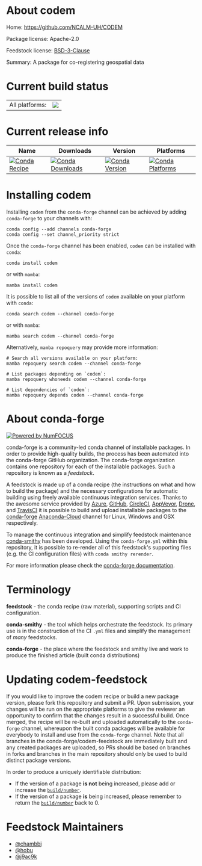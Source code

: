 About codem
===========

Home: https://github.com/NCALM-UH/CODEM

Package license: Apache-2.0

Feedstock license: [BSD-3-Clause](https://github.com/conda-forge/codem-feedstock/blob/main/LICENSE.txt)

Summary: A package for co-registering geospatial data

Current build status
====================


<table><tr><td>All platforms:</td>
    <td>
      <a href="https://dev.azure.com/conda-forge/feedstock-builds/_build/latest?definitionId=18085&branchName=main">
        <img src="https://dev.azure.com/conda-forge/feedstock-builds/_apis/build/status/codem-feedstock?branchName=main">
      </a>
    </td>
  </tr>
</table>

Current release info
====================

| Name | Downloads | Version | Platforms |
| --- | --- | --- | --- |
| [![Conda Recipe](https://img.shields.io/badge/recipe-codem-green.svg)](https://anaconda.org/conda-forge/codem) | [![Conda Downloads](https://img.shields.io/conda/dn/conda-forge/codem.svg)](https://anaconda.org/conda-forge/codem) | [![Conda Version](https://img.shields.io/conda/vn/conda-forge/codem.svg)](https://anaconda.org/conda-forge/codem) | [![Conda Platforms](https://img.shields.io/conda/pn/conda-forge/codem.svg)](https://anaconda.org/conda-forge/codem) |

Installing codem
================

Installing `codem` from the `conda-forge` channel can be achieved by adding `conda-forge` to your channels with:

```
conda config --add channels conda-forge
conda config --set channel_priority strict
```

Once the `conda-forge` channel has been enabled, `codem` can be installed with `conda`:

```
conda install codem
```

or with `mamba`:

```
mamba install codem
```

It is possible to list all of the versions of `codem` available on your platform with `conda`:

```
conda search codem --channel conda-forge
```

or with `mamba`:

```
mamba search codem --channel conda-forge
```

Alternatively, `mamba repoquery` may provide more information:

```
# Search all versions available on your platform:
mamba repoquery search codem --channel conda-forge

# List packages depending on `codem`:
mamba repoquery whoneeds codem --channel conda-forge

# List dependencies of `codem`:
mamba repoquery depends codem --channel conda-forge
```


About conda-forge
=================

[![Powered by
NumFOCUS](https://img.shields.io/badge/powered%20by-NumFOCUS-orange.svg?style=flat&colorA=E1523D&colorB=007D8A)](https://numfocus.org)

conda-forge is a community-led conda channel of installable packages.
In order to provide high-quality builds, the process has been automated into the
conda-forge GitHub organization. The conda-forge organization contains one repository
for each of the installable packages. Such a repository is known as a *feedstock*.

A feedstock is made up of a conda recipe (the instructions on what and how to build
the package) and the necessary configurations for automatic building using freely
available continuous integration services. Thanks to the awesome service provided by
[Azure](https://azure.microsoft.com/en-us/services/devops/), [GitHub](https://github.com/),
[CircleCI](https://circleci.com/), [AppVeyor](https://www.appveyor.com/),
[Drone](https://cloud.drone.io/welcome), and [TravisCI](https://travis-ci.com/)
it is possible to build and upload installable packages to the
[conda-forge](https://anaconda.org/conda-forge) [Anaconda-Cloud](https://anaconda.org/)
channel for Linux, Windows and OSX respectively.

To manage the continuous integration and simplify feedstock maintenance
[conda-smithy](https://github.com/conda-forge/conda-smithy) has been developed.
Using the ``conda-forge.yml`` within this repository, it is possible to re-render all of
this feedstock's supporting files (e.g. the CI configuration files) with ``conda smithy rerender``.

For more information please check the [conda-forge documentation](https://conda-forge.org/docs/).

Terminology
===========

**feedstock** - the conda recipe (raw material), supporting scripts and CI configuration.

**conda-smithy** - the tool which helps orchestrate the feedstock.
                   Its primary use is in the construction of the CI ``.yml`` files
                   and simplify the management of *many* feedstocks.

**conda-forge** - the place where the feedstock and smithy live and work to
                  produce the finished article (built conda distributions)


Updating codem-feedstock
========================

If you would like to improve the codem recipe or build a new
package version, please fork this repository and submit a PR. Upon submission,
your changes will be run on the appropriate platforms to give the reviewer an
opportunity to confirm that the changes result in a successful build. Once
merged, the recipe will be re-built and uploaded automatically to the
`conda-forge` channel, whereupon the built conda packages will be available for
everybody to install and use from the `conda-forge` channel.
Note that all branches in the conda-forge/codem-feedstock are
immediately built and any created packages are uploaded, so PRs should be based
on branches in forks and branches in the main repository should only be used to
build distinct package versions.

In order to produce a uniquely identifiable distribution:
 * If the version of a package **is not** being increased, please add or increase
   the [``build/number``](https://docs.conda.io/projects/conda-build/en/latest/resources/define-metadata.html#build-number-and-string).
 * If the version of a package **is** being increased, please remember to return
   the [``build/number``](https://docs.conda.io/projects/conda-build/en/latest/resources/define-metadata.html#build-number-and-string)
   back to 0.

Feedstock Maintainers
=====================

* [@chambbj](https://github.com/chambbj/)
* [@hobu](https://github.com/hobu/)
* [@j9ac9k](https://github.com/j9ac9k/)

